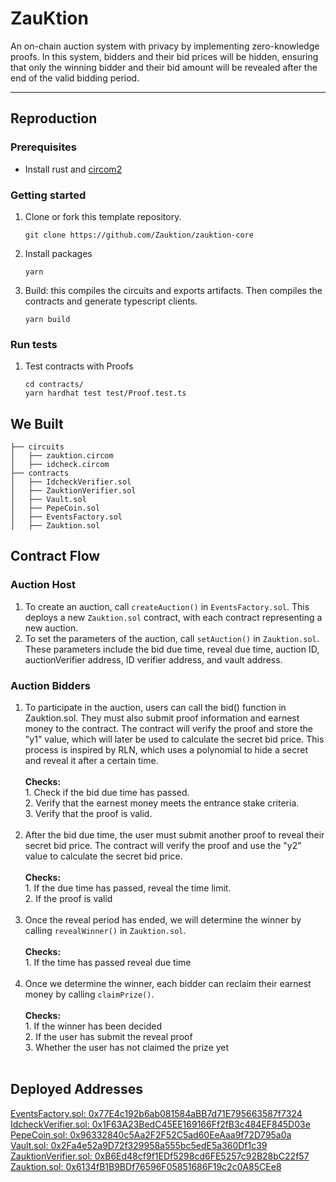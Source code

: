 # ZauKtion
An on-chain auction system with privacy by implementing zero-knowledge proofs. In this system, bidders and their bid prices will be hidden, ensuring that only the winning bidder and their bid amount will be revealed after the end of the valid bidding period.

---

## Reproduction
### Prerequisites

* Install rust and [circom2](https://docs.circom.io/getting-started/installation/)

### Getting started

1. Clone or fork this template repository.
    ```shell
    git clone https://github.com/Zauktion/zauktion-core
    ```
2. Install packages
    ```shell
    yarn
    ```
3. Build: this compiles the circuits and exports artifacts. Then compiles the contracts and generate typescript clients.
    ```shell
    yarn build
    ```

### Run tests
1. Test contracts with Proofs
    ```shell
    cd contracts/
    yarn hardhat test test/Proof.test.ts
    ```

## We Built
```
├── circuits
│   ├── zauktion.circom
│   ├── idcheck.circom
├── contracts
│   ├── IdcheckVerifier.sol
│   ├── ZauktionVerifier.sol
│   ├── Vault.sol
│   ├── PepeCoin.sol
│   ├── EventsFactory.sol
│   ├── Zauktion.sol
```

## Contract Flow
### Auction Host
1. To create an auction, call `createAuction()` in `EventsFactory.sol`. This deploys a new `Zauktion.sol` contract, with each contract representing a new auction.<br>
2. To set the parameters of the auction, call `setAuction()` in `Zauktion.sol`. These parameters include the bid due time, reveal due time, auction ID, auctionVerifier address, ID verifier address, and vault address.

### Auction Bidders
1. To participate in the auction, users can call the bid() function in Zauktion.sol. They must also submit proof information and earnest money to the contract. The contract will verify the proof and store the "y1" value, which will later be used to calculate the secret bid price. This process is inspired by RLN, which uses a polynomial to hide a secret and reveal it after a certain time. <br><br> **Checks:** <br> 1. Check if the bid due time has passed. <br> 2. Verify that the earnest money meets the entrance stake criteria. <br> 3. Verify that the proof is valid. <br><br>
2. After the bid due time, the user must submit another proof to reveal their secret bid price. The contract will verify the proof and use the "y2" value to calculate the secret bid price. <br><br> **Checks:** <br> 1. If the due time has passed, reveal the time limit. <br> 2. If the proof is valid <br><br>
3. Once the reveal period has ended, we will determine the winner by calling `revealWinner()` in `Zauktion.sol`. <br><br> **Checks:** <br> 1. If the time has passed reveal due time <br><br> 
4. Once we determine the winner, each bidder can reclaim their earnest money by calling `claimPrize()`. <br><br> **Checks:** <br> 1. If the winner has been decided <br> 2. If the user has submit the reveal proof <br> 3. Whether the user has not claimed the prize yet <br><br>

## Deployed Addresses
[EventsFactory.sol: 0x77E4c192b6ab081584aBB7d71E795663587f7324](https://blockscout.com/gnosis/chiado/address/0x77E4c192b6ab081584aBB7d71E795663587f7324#code) <br>
[IdcheckVerifier.sol: 0x1F63A23BedC45EE169166Ff2fB3c484EF845D03e](https://blockscout.com/gnosis/chiado/address/0x1F63A23BedC45EE169166Ff2fB3c484EF845D03e#code) <br>
[PepeCoin.sol: 0x96332840c5Aa2F2F52C5ad60EeAaa9f72D795a0a](https://blockscout.com/gnosis/chiado/address/0x96332840c5Aa2F2F52C5ad60EeAaa9f72D795a0a#code) <br>
[Vault.sol: 0x2Fa4e52a9D72f329958a555bc5edE5a360Df1c39](https://blockscout.com/gnosis/chiado/address/0x2Fa4e52a9D72f329958a555bc5edE5a360Df1c39#code) <br>
[ZauktionVerifier.sol: 0xB6Ed48cf9f1EDf5298cd6FE5257c92B28bC22f57](https://blockscout.com/gnosis/chiado/address/0xB6Ed48cf9f1EDf5298cd6FE5257c92B28bC22f57#code) <br>
[Zauktion.sol: 0x6134fB1B9BDf76596F05851686F19c2c0A85CEe8](https://blockscout.com/gnosis/chiado/address/0x6134fB1B9BDf76596F05851686F19c2c0A85CEe8#code) <br>
